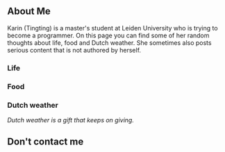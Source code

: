## About Me

Karin (Tingting) is a master's student at Leiden University who is trying to become a programmer. On this page you can find some of her random thoughts about life, food and Dutch weather. She sometimes also posts serious content that is not authored by herself. 

### Life

### Food 

### Dutch weather 

_Dutch weather is a gift that keeps on giving._ 

## Don't contact me 



